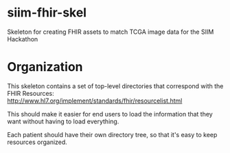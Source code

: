 # siim-fhir-skel
Skeleton for creating FHIR assets to match TCGA image data for the SIIM Hackathon

# Organization
This skeleton contains a set of top-level directories that correspond with the FHIR Resources: http://www.hl7.org/implement/standards/fhir/resourcelist.html

This should make it easier for end users to load the information that they want without having to load everything.  

Each patient should have their own directory tree, so that it's easy to keep resources organized.
